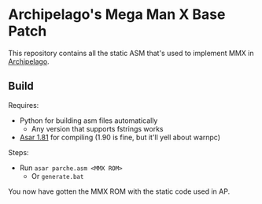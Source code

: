 # Archipelago's Mega Man X Base Patch
This repository contains all the static ASM that's used to implement MMX in [Archipelago](https://github.com/ArchipelagoMW/Archipelago).

## Build
Requires:
* Python for building asm files automatically
  * Any version that supports fstrings works
* [Asar 1.81](https://github.com/RPGHacker/asar/releases/tag/v1.81) for compiling (1.90 is fine, but it'll yell about warnpc)

Steps:
* Run `asar parche.asm <MMX ROM>`
  * Or `generate.bat`

You now have gotten the MMX ROM with the static code used in AP.
